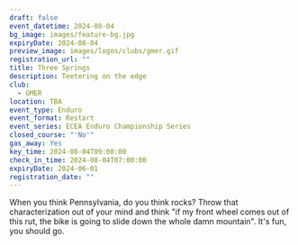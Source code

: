 ```yaml
---
draft: false
event_datetime: 2024-08-04
bg_image: images/feature-bg.jpg
expiryDate: 2024-08-04
preview_image: images/logos/clubs/gmer.gif
registration_url: ""
title: Three Springs
description: Teetering on the edge
club:
  - GMER
location: TBA
event_type: Enduro
event_format: Restart
event_series: ECEA Enduro Championship Series
closed_course: "'No'"
gas_away: Yes
key_time: 2024-08-04T09:00:00
check_in_time: 2024-08-04T07:00:00
expiryDate: 2024-06-01
registration_date: ""
---
```


When you think Pennsylvania, do you think rocks? Throw that characterization out of your mind and think "if my front wheel comes out of this rut, the bike is going to slide down the whole damn mountain". It's fun, you should go.